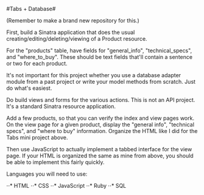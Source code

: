 #Tabs + Database#

(Remember to make a brand new repository for this.)

First, build a Sinatra application that does the usual creating/editing/deleting/viewing of a Product resource.

For the "products" table, have fields for "general_info", "technical_specs", and "where_to_buy". These should be text fields that'll contain a sentence or two for each product.

It's not important for this project whether you use a database adapter module from a past project or write your model methods from scratch. Just do what's easiest.

Do build views and forms for the various actions. This is not an API project. It's a standard Sinatra resource application.

Add a few products, so that you can verify the index and view pages work. On the view page for a given product, display the "general info", "technical specs", and "where to buy" information. Organize the HTML like I did for the Tabs mini project above.

Then use JavaScript to actually implement a tabbed interface for the view page. If your HTML is organized the same as mine from above, you should be able to implement this fairly quickly.

Languages you will need to use:

⋅⋅* HTML
⋅⋅* CSS
⋅⋅* JavaScript
⋅⋅* Ruby
⋅⋅* SQL